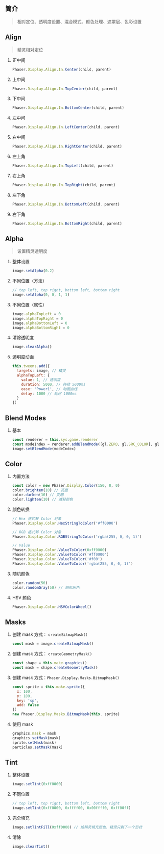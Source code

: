 ## 简介

> 相对定位、透明度设置、混合模式、颜色处理、遮罩层、色彩设置

## Align

> 精灵相对定位

1. 正中间

   ```js
   Phaser.Display.Align.In.Center(child, parent)
   ```

1. 上中间

   ```js
   Phaser.Display.Align.In.TopCenter(child, parent)
   ```

1. 下中间

   ```js
   Phaser.Display.Align.In.BottomCenter(child, parent)
   ```

1. 左中间

   ```js
   Phaser.Display.Align.In.LeftCenter(child, parent)
   ```

1. 右中间

   ```js
   Phaser.Display.Align.In.RightCenter(child, parent)
   ```

1. 左上角

   ```js
   Phaser.Display.Align.In.TopLeft(child, parent)
   ```

1. 右上角

   ```js
   Phaser.Display.Align.In.TopRight(child, parent)
   ```

1. 左下角

   ```js
   Phaser.Display.Align.In.BottomLeft(child, parent)
   ```

1. 右下角

   ```js
   Phaser.Display.Align.In.BottomRight(child, parent)
   ```

## Alpha

> 设置精灵透明度

1. 整体设置

   ```js
   image.setAlpha(0.2)
   ```

1. 不同位置（方法）

   ```js
   // top left, top right, bottom left, bottom right
   image.setAlpha(0, 0, 1, 1)
   ```

1. 不同位置（属性）

   ```js
   image.alphaTopLeft = 0
   image.alphaTopRight = 0
   image.alphaBottomLeft = 0
   image.alphaBottomRight = 0
   ```

1. 清除透明度

   ```js
   image.clearAlpha()
   ```

1. 透明度动画

   ```js
   this.tweens.add({
     targets: image, // 精灵
     alphaTopLeft: {
       value: 1, // 透明度
       duration: 5000, // 持续 5000ms
       ease: 'Power1', // 动画曲线
       delay: 1000 // 延迟 1000ms
     }
   })
   ```

## Blend Modes

1. 基本

   ```js
   const renderer = this.sys.game.renderer
   const modeIndex = renderer.addBlendMode([gl.ZERO, gl.SRC_COLOR], gl.FUNC_ADD)
   image.setBlendMode(modeIndex)
   ```

## Color

1. 内置方法

   ```js
   const color = new Phaser.Display.Color(150, 0, 0)
   color.brighten(10) // 亮度
   color.darken(10) // 变暗
   color.lighten(10) // 减轻颜色
   ```

1. 颜色转换

   ```js
   // Hex 格式转 Color 对象
   Phaser.Display.Color.HexStringToColor('#ff0000')

   // RGB 格式转 Color 对象
   Phaser.Display.Color.RGBStringToColor('rgba(255, 0, 0, 1)')

   // Value
   Phaser.Display.Color.ValueToColor(0xff0000)
   Phaser.Display.Color.ValueToColor('#ff0000')
   Phaser.Display.Color.ValueToColor('#f00')
   Phaser.Display.Color.ValueToColor('rgba(255, 0, 0, 1)')
   ```

1. 随机颜色

   ```js
   color.random(50)
   color.randomGray(50) // 随机灰色
   ```

1. HSV 颜色

   ```js
   Phaser.Display.Color.HSVColorWheel()
   ```

## Masks

1. 创建 mask 方式： `createBitmapMask()`

   ```js
   const mask = image.createBitmapMask()
   ```

1. 创建 mask 方式： `createGeometryMask()`

   ```js
   const shape = this.make.graphics()
   const mask = shape.createGeometryMask()
   ```

1. 创建 mask 方式：`Phaser.Display.Masks.BitmapMask()`

   ```js
   const sprite = this.make.sprite({
     x: 100,
     y: 100,
     key: 'sp',
     add: false
   })
   new Phaser.Display.Masks.BitmapMask(this, sprite)
   ```

1. 使用 mask

   ```js
   graphics.mask = mask
   graphics.setMask(mask)
   sprite.setMask(mask)
   particles.setMask(mask)
   ```

## Tint

1. 整体设置

   ```js
   image.setTint(0xff0000)
   ```

1. 不同位置

   ```js
   // top left, top right, bottom left, bottom right
   image.setTint(0xff0000, 0xffff00, 0x00ffff0, 0xff00ff)
   ```

1. 完全填充

   ```js
   image.setTintFill(0xff0000) // 给精灵填充颜色，精灵只剩下一个形状
   ```

1. 清除

   ```js
   image.clearTint()
   ```
